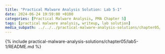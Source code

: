 ```yaml
---
title: "Practical Malware Analysis Solution: Lab 5-1"
date: 2024-06-24 19:59:00 +0100
categories: [Practical Malware Analysis, PMA Chapter 5]
tags: [practical malware analysis, writeup, lab solution]
media_subpath: ../../../practical-malware-analysis-solutions/chapter05/lab5-1
---
```


{% include practical-malware-analysis-solutions/chapter05/lab5-1/README.md %}